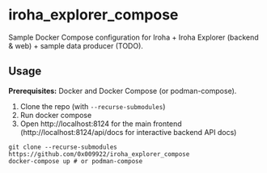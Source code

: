 # iroha_explorer_compose

Sample Docker Compose configuration for Iroha + Iroha Explorer (backend & web) + sample data producer (TODO).

## Usage

**Prerequisites:** Docker and Docker Compose (or podman-compose).

1. Clone the repo (with `--recurse-submodules`)
2. Run docker compose
3. Open http://localhost:8124 for the main frontend (http://localhost:8124/api/docs for interactive backend API docs)

```shell
git clone --recurse-submodules https://github.com/0x009922/iroha_explorer_compose
docker-compose up # or podman-compose
```
